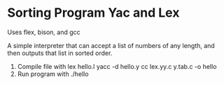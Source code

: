 # Sorting Program Yac and Lex

Uses flex, bison, and gcc

A simple interpreter that can accept a list of numbers of any length, and then outputs that list in sorted order.

1. Compile file with
      lex hello.l
      yacc -d hello.y
      cc lex.yy.c y.tab.c -o hello
2. Run program with ./hello
